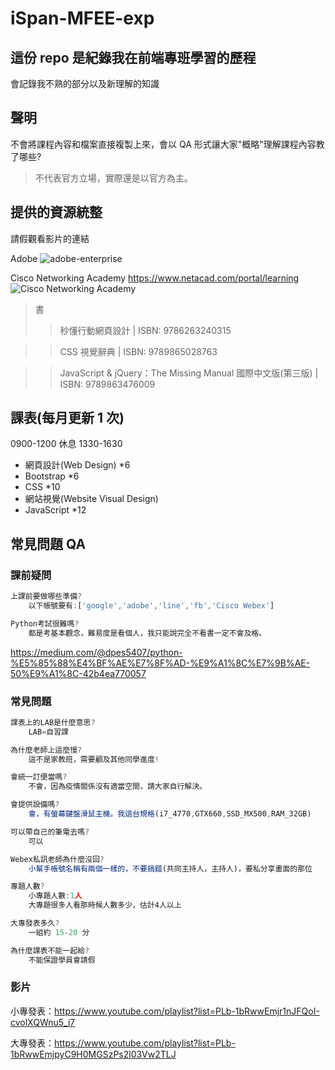 # iSpan-MFEE-exp

## 這份 repo 是紀錄我在前端專班學習的歷程

會記錄我不熟的部分以及新理解的知識

## 聲明

不會將課程內容和檔案直接複製上來，會以 QA 形式讓大家"概略"理解課程內容教了哪些?

> 不代表官方立場，實際還是以官方為主。

## 提供的資源統整

請假觀看影片的連結

Adobe
![adobe-enterprise](https://drive.google.com/uc?export=download&id=1wLg7JdEAcpGKhSPxj7YtB-_7bS-Ln633)

Cisco Networking Academy
https://www.netacad.com/portal/learning
![Cisco Networking Academy](https://drive.google.com/uc?export=download&id=1plUzdNbouiq8Ha1tNKYBYIsKNj8CLqrk)

> 書
>
> > 秒懂行動網頁設計 | ISBN: 9786263240315

> > CSS 視覺辭典 | ISBN: 9789865028763

> > JavaScript & jQuery：The Missing Manual 國際中文版(第三版) | ISBN: 9789863476009

## 課表(每月更新 1 次)

0900-1200 休息 1330-1630

- 網頁設計(Web Design) \*6
- Bootstrap \*6
- CSS \*10
- 網站視覺(Website Visual Design)
- JavaScript \*12

## 常見問題 QA

### 課前疑問

```js
上課前要做哪些準備?
    以下帳號要有:['google','adobe','line','fb','Cisco Webex']

Python考試很難嗎?
    都是考基本觀念，難易度是看個人，我只能說完全不看書一定不會及格。

```

https://medium.com/@dpes5407/python-%E5%85%88%E4%BF%AE%E7%8F%AD-%E9%A1%8C%E7%9B%AE-50%E9%A1%8C-42b4ea770057

### 常見問題

```js
課表上的LAB是什麼意思?
    LAB=自習課

為什麼老師上這麼慢?
    這不是家教班，需要顧及其他同學進度!

會統一訂便當嗎?
    不會，因為疫情關係沒有適當空間，請大家自行解決。

會提供設備嗎?
    會，有螢幕鍵盤滑鼠主機。我這台規格(i7_4770,GTX660,SSD_MX500,RAM_32GB)

可以帶自己的筆電去嗎?
    可以

Webex私訊老師為什麼沒回?
    小幫手帳號名稱有兩個一樣的，不要搞錯(共同主持人，主持人)，要私分享畫面的那位

專題人數?
    小專題人數:1人
    大專題很多人看那時候人數多少，估計4人以上

大專發表多久?
    一組約 15-20 分

為什麼課表不能一起給?
    不能保證學員會請假

```

### 影片

小專發表：https://www.youtube.com/playlist?list=PLb-1bRwwEmjr1nJFQoI-cvolXQWnu5_i7

大專發表：https://www.youtube.com/playlist?list=PLb-1bRwwEmjpyC9H0MGSzPs2l03Vw2TLJ
